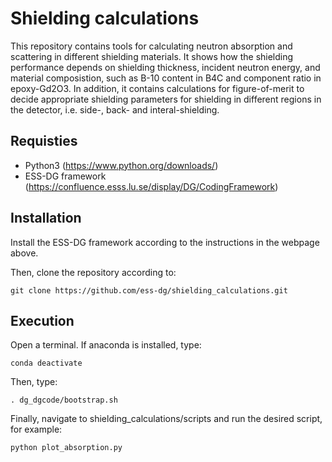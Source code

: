 # Shielding calculations

This repository contains tools for calculating neutron absorption and scattering in different shielding materials. It shows how the shielding performance depends on shielding thickness, incident neutron energy, and material composistion, such as B-10 content in B4C and component ratio in epoxy-Gd2O3. In addition, it contains calculations for figure-of-merit to decide appropriate shielding parameters for shielding in different regions in the detector, i.e. side-, back- and interal-shielding.

## Requisties
- Python3 (https://www.python.org/downloads/)
- ESS-DG framework (https://confluence.esss.lu.se/display/DG/CodingFramework)

## Installation

Install the ESS-DG framework according to the instructions in the webpage above.

Then, clone the repository according to:
```
git clone https://github.com/ess-dg/shielding_calculations.git
```

## Execution

Open a terminal. If anaconda is installed, type:
```
conda deactivate
```

Then, type:
```
. dg_dgcode/bootstrap.sh
```

Finally, navigate to shielding_calculations/scripts and run the desired script, for example:
```
python plot_absorption.py
```
